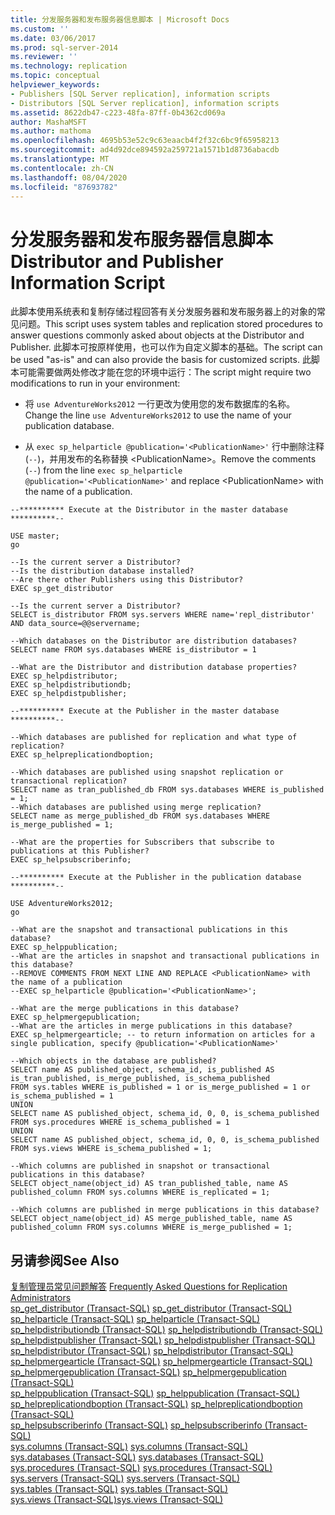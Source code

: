 ```yaml
---
title: 分发服务器和发布服务器信息脚本 | Microsoft Docs
ms.custom: ''
ms.date: 03/06/2017
ms.prod: sql-server-2014
ms.reviewer: ''
ms.technology: replication
ms.topic: conceptual
helpviewer_keywords:
- Publishers [SQL Server replication], information scripts
- Distributors [SQL Server replication], information scripts
ms.assetid: 8622db47-c223-48fa-87ff-0b4362cd069a
author: MashaMSFT
ms.author: mathoma
ms.openlocfilehash: 4695b53e52c9c63eaacb4f2f32c6bc9f65958213
ms.sourcegitcommit: ad4d92dce894592a259721a1571b1d8736abacdb
ms.translationtype: MT
ms.contentlocale: zh-CN
ms.lasthandoff: 08/04/2020
ms.locfileid: "87693782"
---
```

# <a name="distributor-and-publisher-information-script"></a><span data-ttu-id="80517-102">分发服务器和发布服务器信息脚本</span><span class="sxs-lookup"><span data-stu-id="80517-102">Distributor and Publisher Information Script</span></span>
  <span data-ttu-id="80517-103">此脚本使用系统表和复制存储过程回答有关分发服务器和发布服务器上的对象的常见问题。</span><span class="sxs-lookup"><span data-stu-id="80517-103">This script uses system tables and replication stored procedures to answer questions commonly asked about objects at the Distributor and Publisher.</span></span> <span data-ttu-id="80517-104">此脚本可按原样使用，也可以作为自定义脚本的基础。</span><span class="sxs-lookup"><span data-stu-id="80517-104">The script can be used "as-is" and can also provide the basis for customized scripts.</span></span> <span data-ttu-id="80517-105">此脚本可能需要做两处修改才能在您的环境中运行：</span><span class="sxs-lookup"><span data-stu-id="80517-105">The script might require two modifications to run in your environment:</span></span>  
  
-   <span data-ttu-id="80517-106">将 `use AdventureWorks2012` 一行更改为使用您的发布数据库的名称。</span><span class="sxs-lookup"><span data-stu-id="80517-106">Change the line `use AdventureWorks2012` to use the name of your publication database.</span></span>  
  
-   <span data-ttu-id="80517-107">从 `exec sp_helparticle @publication='<PublicationName>'` 行中删除注释 (`--`)，并用发布的名称替换 \<PublicationName>。</span><span class="sxs-lookup"><span data-stu-id="80517-107">Remove the comments (`--`) from the line `exec sp_helparticle @publication='<PublicationName>'` and replace \<PublicationName> with the name of a publication.</span></span>  
  
```  
--********** Execute at the Distributor in the master database **********--  
  
USE master;  
go  
  
--Is the current server a Distributor?  
--Is the distribution database installed?  
--Are there other Publishers using this Distributor?  
EXEC sp_get_distributor  
  
--Is the current server a Distributor?  
SELECT is_distributor FROM sys.servers WHERE name='repl_distributor' AND data_source=@@servername;  
  
--Which databases on the Distributor are distribution databases?  
SELECT name FROM sys.databases WHERE is_distributor = 1  
  
--What are the Distributor and distribution database properties?  
EXEC sp_helpdistributor;  
EXEC sp_helpdistributiondb;  
EXEC sp_helpdistpublisher;  
  
--********** Execute at the Publisher in the master database **********--  
  
--Which databases are published for replication and what type of replication?  
EXEC sp_helpreplicationdboption;  
  
--Which databases are published using snapshot replication or transactional replication?  
SELECT name as tran_published_db FROM sys.databases WHERE is_published = 1;  
--Which databases are published using merge replication?  
SELECT name as merge_published_db FROM sys.databases WHERE is_merge_published = 1;  
  
--What are the properties for Subscribers that subscribe to publications at this Publisher?  
EXEC sp_helpsubscriberinfo;  
  
--********** Execute at the Publisher in the publication database **********--  
  
USE AdventureWorks2012;  
go  
  
--What are the snapshot and transactional publications in this database?   
EXEC sp_helppublication;  
--What are the articles in snapshot and transactional publications in this database?  
--REMOVE COMMENTS FROM NEXT LINE AND REPLACE <PublicationName> with the name of a publication  
--EXEC sp_helparticle @publication='<PublicationName>';  
  
--What are the merge publications in this database?   
EXEC sp_helpmergepublication;  
--What are the articles in merge publications in this database?  
EXEC sp_helpmergearticle; -- to return information on articles for a single publication, specify @publication='<PublicationName>'  
  
--Which objects in the database are published?  
SELECT name AS published_object, schema_id, is_published AS is_tran_published, is_merge_published, is_schema_published  
FROM sys.tables WHERE is_published = 1 or is_merge_published = 1 or is_schema_published = 1  
UNION  
SELECT name AS published_object, schema_id, 0, 0, is_schema_published  
FROM sys.procedures WHERE is_schema_published = 1  
UNION  
SELECT name AS published_object, schema_id, 0, 0, is_schema_published  
FROM sys.views WHERE is_schema_published = 1;  
  
--Which columns are published in snapshot or transactional publications in this database?  
SELECT object_name(object_id) AS tran_published_table, name AS published_column FROM sys.columns WHERE is_replicated = 1;  
  
--Which columns are published in merge publications in this database?  
SELECT object_name(object_id) AS merge_published_table, name AS published_column FROM sys.columns WHERE is_merge_published = 1;  
```  
  
## <a name="see-also"></a><span data-ttu-id="80517-108">另请参阅</span><span class="sxs-lookup"><span data-stu-id="80517-108">See Also</span></span>  
 <span data-ttu-id="80517-109">[复制管理员常见问题解答](frequently-asked-questions-for-replication-administrators.md) </span><span class="sxs-lookup"><span data-stu-id="80517-109">[Frequently Asked Questions for Replication Administrators](frequently-asked-questions-for-replication-administrators.md) </span></span>  
 <span data-ttu-id="80517-110">[sp_get_distributor (Transact-SQL)](/sql/relational-databases/system-stored-procedures/sp-get-distributor-transact-sql) </span><span class="sxs-lookup"><span data-stu-id="80517-110">[sp_get_distributor &#40;Transact-SQL&#41;](/sql/relational-databases/system-stored-procedures/sp-get-distributor-transact-sql) </span></span>  
 <span data-ttu-id="80517-111">[sp_helparticle (Transact-SQL)](/sql/relational-databases/system-stored-procedures/sp-helparticle-transact-sql) </span><span class="sxs-lookup"><span data-stu-id="80517-111">[sp_helparticle &#40;Transact-SQL&#41;](/sql/relational-databases/system-stored-procedures/sp-helparticle-transact-sql) </span></span>  
 <span data-ttu-id="80517-112">[sp_helpdistributiondb (Transact-SQL)](/sql/relational-databases/system-stored-procedures/sp-helpdistributiondb-transact-sql) </span><span class="sxs-lookup"><span data-stu-id="80517-112">[sp_helpdistributiondb &#40;Transact-SQL&#41;](/sql/relational-databases/system-stored-procedures/sp-helpdistributiondb-transact-sql) </span></span>  
 <span data-ttu-id="80517-113">[sp_helpdistpublisher (Transact-SQL)](/sql/relational-databases/system-stored-procedures/sp-helpdistpublisher-transact-sql) </span><span class="sxs-lookup"><span data-stu-id="80517-113">[sp_helpdistpublisher &#40;Transact-SQL&#41;](/sql/relational-databases/system-stored-procedures/sp-helpdistpublisher-transact-sql) </span></span>  
 <span data-ttu-id="80517-114">[sp_helpdistributor (Transact-SQL)](/sql/relational-databases/system-stored-procedures/sp-helpdistributor-transact-sql) </span><span class="sxs-lookup"><span data-stu-id="80517-114">[sp_helpdistributor &#40;Transact-SQL&#41;](/sql/relational-databases/system-stored-procedures/sp-helpdistributor-transact-sql) </span></span>  
 <span data-ttu-id="80517-115">[sp_helpmergearticle (Transact-SQL)](/sql/relational-databases/system-stored-procedures/sp-helpmergearticle-transact-sql) </span><span class="sxs-lookup"><span data-stu-id="80517-115">[sp_helpmergearticle &#40;Transact-SQL&#41;](/sql/relational-databases/system-stored-procedures/sp-helpmergearticle-transact-sql) </span></span>  
 <span data-ttu-id="80517-116">[sp_helpmergepublication (Transact-SQL)](/sql/relational-databases/system-stored-procedures/sp-helpmergepublication-transact-sql) </span><span class="sxs-lookup"><span data-stu-id="80517-116">[sp_helpmergepublication &#40;Transact-SQL&#41;](/sql/relational-databases/system-stored-procedures/sp-helpmergepublication-transact-sql) </span></span>  
 <span data-ttu-id="80517-117">[sp_helppublication (Transact-SQL)](/sql/relational-databases/system-stored-procedures/sp-helppublication-transact-sql) </span><span class="sxs-lookup"><span data-stu-id="80517-117">[sp_helppublication &#40;Transact-SQL&#41;](/sql/relational-databases/system-stored-procedures/sp-helppublication-transact-sql) </span></span>  
 <span data-ttu-id="80517-118">[sp_helpreplicationdboption (Transact-SQL)](/sql/relational-databases/system-stored-procedures/sp-helpreplicationdboption-transact-sql) </span><span class="sxs-lookup"><span data-stu-id="80517-118">[sp_helpreplicationdboption &#40;Transact-SQL&#41;](/sql/relational-databases/system-stored-procedures/sp-helpreplicationdboption-transact-sql) </span></span>  
 <span data-ttu-id="80517-119">[sp_helpsubscriberinfo (Transact-SQL)](/sql/relational-databases/system-stored-procedures/sp-helpsubscriberinfo-transact-sql) </span><span class="sxs-lookup"><span data-stu-id="80517-119">[sp_helpsubscriberinfo &#40;Transact-SQL&#41;](/sql/relational-databases/system-stored-procedures/sp-helpsubscriberinfo-transact-sql) </span></span>  
 <span data-ttu-id="80517-120">[sys.columns (Transact-SQL)](/sql/relational-databases/system-catalog-views/sys-columns-transact-sql) </span><span class="sxs-lookup"><span data-stu-id="80517-120">[sys.columns &#40;Transact-SQL&#41;](/sql/relational-databases/system-catalog-views/sys-columns-transact-sql) </span></span>  
 <span data-ttu-id="80517-121">[sys.databases (Transact-SQL)](/sql/relational-databases/system-catalog-views/sys-databases-transact-sql) </span><span class="sxs-lookup"><span data-stu-id="80517-121">[sys.databases &#40;Transact-SQL&#41;](/sql/relational-databases/system-catalog-views/sys-databases-transact-sql) </span></span>  
 <span data-ttu-id="80517-122">[sys.procedures (Transact-SQL)](/sql/relational-databases/system-catalog-views/sys-procedures-transact-sql) </span><span class="sxs-lookup"><span data-stu-id="80517-122">[sys.procedures &#40;Transact-SQL&#41;](/sql/relational-databases/system-catalog-views/sys-procedures-transact-sql) </span></span>  
 <span data-ttu-id="80517-123">[sys.servers (Transact-SQL)](/sql/relational-databases/system-catalog-views/sys-servers-transact-sql) </span><span class="sxs-lookup"><span data-stu-id="80517-123">[sys.servers &#40;Transact-SQL&#41;](/sql/relational-databases/system-catalog-views/sys-servers-transact-sql) </span></span>  
 <span data-ttu-id="80517-124">[sys.tables (Transact-SQL)](/sql/relational-databases/system-catalog-views/sys-tables-transact-sql) </span><span class="sxs-lookup"><span data-stu-id="80517-124">[sys.tables &#40;Transact-SQL&#41;](/sql/relational-databases/system-catalog-views/sys-tables-transact-sql) </span></span>  
 [<span data-ttu-id="80517-125">sys.views (Transact-SQL)</span><span class="sxs-lookup"><span data-stu-id="80517-125">sys.views &#40;Transact-SQL&#41;</span></span>](/sql/relational-databases/system-catalog-views/sys-views-transact-sql)  
  
  
